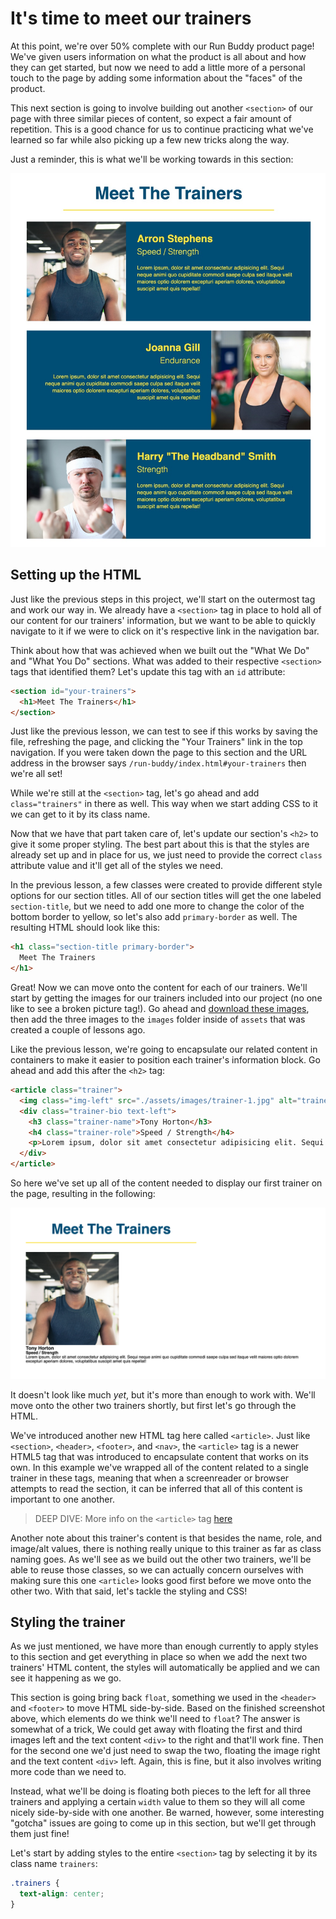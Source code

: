 # It's time to meet our trainers

At this point, we're over 50% complete with our Run Buddy product page! We've given users information on what the product is all about and how they can get started, but now we need to add a little more of a personal touch to the page by adding some information about the "faces" of the product.

This next section is going to involve building out another `<section>` of our page with three similar pieces of content, so expect a fair amount of repetition. This is a good chance for us to continue practicing what we've learned so far while also picking up a few new tricks along the way.

Just a reminder, this is what we'll be working towards in this section:

![trainers complete](assets/step-5/100-trainers-complete.jpg)

## Setting up the HTML

Just like the previous steps in this project, we'll start on the outermost tag and work our way in. We already have a `<section>` tag in place to hold all of our content for our trainers' information, but we want to be able to quickly navigate to it if we were to click on it's respective link in the navigation bar.

Think about how that was achieved when we built out the "What We Do" and "What You Do" sections. What was added to their respective `<section>` tags that identified them? Let's update this tag with an `id` attribute:

```html
<section id="your-trainers">
  <h1>Meet The Trainers</h1>
</section>
```

Just like the previous lesson, we can test to see if this works by saving the file, refreshing the page, and clicking the "Your Trainers" link in the top navigation. If you were taken down the page to this section and the URL address in the browser says `/run-buddy/index.html#your-trainers` then we're all set!

While we're still at the `<section>` tag, let's go ahead and add `class="trainers"` in there as well. This way when we start adding CSS to it we can get to it by its class name.

Now that we have that part taken care of, let's update our section's `<h2>` to give it some proper styling. The best part about this is that the styles are already set up and in place for us, we just need to provide the correct `class` attribute value and it'll get all of the styles we need.

In the previous lesson, a few classes were created to provide different style options for our section titles. All of our section titles will get the one labeled `section-title`, but we need to add one more to change the color of the bottom border to yellow, so let's also add `primary-border` as well. The resulting HTML should look like this:

```html
<h1 class="section-title primary-border">
  Meet The Trainers
</h1>
```

Great! Now we can move onto the content for each of our trainers. We'll start by getting the images for our trainers included into our project (no one like to see a broken picture tag!). Go ahead and [download these images](https://github.com/coding-boot-camp/FullStack-Online/blob/FSFO-27-step-4/01-html/content/link-needed "we need a link"), then add the three images to the `images` folder inside of `assets` that was created a couple of lessons ago.

Like the previous lesson, we're going to encapsulate our related content in containers to make it easier to position each trainer's information block. Go ahead and add this after the `<h2>` tag:

```html
<article class="trainer">
  <img class="img-left" src="./assets/images/trainer-1.jpg" alt="trainer Tony Horton" />
  <div class="trainer-bio text-left">
    <h3 class="trainer-name">Tony Horton</h3>
    <h4 class="trainer-role">Speed / Strength</h4>
    <p>Lorem ipsum, dolor sit amet consectetur adipisicing elit. Sequi neque animi quo cupiditate commodi saepe culpa sed itaque velit maiores optio dolorem excepturi aperiam dolores, voluptatibus suscipit amet quis repellat!</p>
  </div>
</article>
```

So here we've set up all of the content needed to display our first trainer on the page, resulting in the following:

![trainer 1 image](assets/step-5/200-trainer-1.png)

It doesn't look like much _yet_, but it's more than enough to work with. We'll move onto the other two trainers shortly, but first let's go through the HTML.

We've introduced another new HTML tag here called `<article>`. Just like `<section>`, `<header>`, `<footer>`, and `<nav>`, the `<article>` tag is a newer HTML5 tag that was introduced to encapsulate content that works on its own. In this example we've wrapped all of the content related to a single trainer in these tags, meaning that when a screenreader or browser attempts to read the section, it can be inferred that all of this content is important to one another.

> DEEP DIVE: More info on the `<article>` tag [here](https://developer.mozilla.org/en-US/docs/Web/HTML/Element/article)

Another note about this trainer's content is that besides the name, role, and image/alt values, there is nothing really unique to this trainer as far as class naming goes. As we'll see as we build out the other two trainers, we'll be able to reuse those classes, so we can actually concern ourselves with making sure this one `<article>` looks good first before we move onto the other two. With that said, let's tackle the styling and CSS!

## Styling the trainer

As we just mentioned, we have more than enough currently to apply styles to this section and get everything in place so when we add the next two trainers' HTML content, the styles will automatically be applied and we can see it happening as we go. 

This section is going bring back `float`, something we used in the `<header>` and `<footer>` to move HTML side-by-side. Based on the finished screenshot above, which elements do we think we'll need to `float`?  The answer is somewhat of a trick, We could get away with floating the first and third images left and the text content `<div>` to the right and that'll work fine. Then for the second one we'd just need to swap the two, floating the image right and the text content `<div>` left. Again, this is fine, but it also involves writing more code than we need to.

Instead, what we'll be doing is floating both pieces to the left for all three trainers and applying a certain `width` value to them so they will all come nicely side-by-side with one another. Be warned, however, some interesting "gotcha" issues are going to come up in this section, but we'll get through them just fine! 

Let's start by adding styles to the entire `<section>` tag by selecting it by its class name `trainers`:

```css
.trainers {
  text-align: center;
}
```
